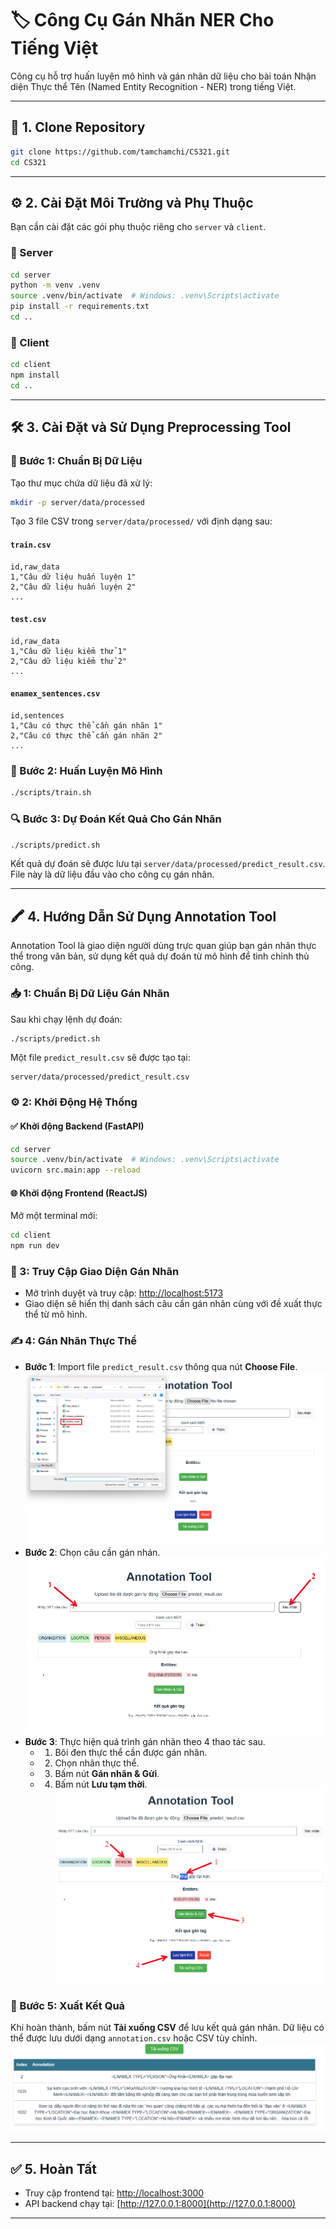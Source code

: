 
# 🏷️ Công Cụ Gán Nhãn NER Cho Tiếng Việt

Công cụ hỗ trợ huấn luyện mô hình và gán nhãn dữ liệu cho bài toán Nhận diện Thực thể Tên (Named Entity Recognition - NER) trong tiếng Việt.

---

## 📁 1. Clone Repository

```bash
git clone https://github.com/tamchamchi/CS321.git
cd CS321
```

---

## ⚙️ 2. Cài Đặt Môi Trường và Phụ Thuộc

Bạn cần cài đặt các gói phụ thuộc riêng cho `server` và `client`.

### 📂 Server

```bash
cd server
python -m venv .venv
source .venv/bin/activate  # Windows: .venv\Scripts\activate
pip install -r requirements.txt
cd ..
```

### 📂 Client

```bash
cd client
npm install
cd ..
```

---

## 🛠️ 3. Cài Đặt và Sử Dụng Preprocessing Tool

### 📌 Bước 1: Chuẩn Bị Dữ Liệu

Tạo thư mục chứa dữ liệu đã xử lý:

```bash
mkdir -p server/data/processed
```

Tạo 3 file CSV trong `server/data/processed/` với định dạng sau:

#### `train.csv`

```csv
id,raw_data
1,"Câu dữ liệu huấn luyện 1"
2,"Câu dữ liệu huấn luyện 2"
...
```

#### `test.csv`

```csv
id,raw_data
1,"Câu dữ liệu kiểm thử 1"
2,"Câu dữ liệu kiểm thử 2"
...
```

#### `enamex_sentences.csv`

```csv
id,sentences
1,"Câu có thực thể cần gán nhãn 1"
2,"Câu có thực thể cần gán nhãn 2"
...
```

### 🚀 Bước 2: Huấn Luyện Mô Hình

```bash
./scripts/train.sh
```

### 🔍 Bước 3: Dự Đoán Kết Quả Cho Gán Nhãn

```bash
./scripts/predict.sh
```

Kết quả dự đoán sẽ được lưu tại `server/data/processed/predict_result.csv`. File này là dữ liệu đầu vào cho công cụ gán nhãn.

---

## 🖍️ 4. Hướng Dẫn Sử Dụng Annotation Tool

Annotation Tool là giao diện người dùng trực quan giúp bạn gán nhãn thực thể trong văn bản, sử dụng kết quả dự đoán từ mô hình để tinh chỉnh thủ công.

### 📥 1: Chuẩn Bị Dữ Liệu Gán Nhãn

Sau khi chạy lệnh dự đoán:

```bash
./scripts/predict.sh
```

Một file `predict_result.csv` sẽ được tạo tại:

```
server/data/processed/predict_result.csv
```

### ⚙️ 2: Khởi Động Hệ Thống

#### ✅ Khởi động Backend (FastAPI)

```bash
cd server
source .venv/bin/activate  # Windows: .venv\Scripts\activate
uvicorn src.main:app --reload
```

#### 🌐 Khởi động Frontend (ReactJS)

Mở một terminal mới:

```bash
cd client
npm run dev
```

### 🔗 3: Truy Cập Giao Diện Gán Nhãn

- Mở trình duyệt và truy cập: [http://localhost:5173](http://localhost:5173)
- Giao diện sẽ hiển thị danh sách câu cần gán nhãn cùng với đề xuất thực thể từ mô hình.

### ✍️ 4: Gán Nhãn Thực Thể

- **Bước 1**: Import file `predict_result.csv` thông qua nút **Choose File**.
![Mô tả bước 1](./assets/image_01.png)
- **Bước 2**: Chọn câu cần gán nhán.
![Mô tả bước 2](./assets/image_02.png)
- **Bước 3**: Thực hiện quá trình gán nhãn theo 4 thao tác sau.
    - 1. Bôi đen thực thể cần được gán nhãn.
    - 2. Chọn nhãn thực thể.
    - 3. Bấm nút **Gán nhãn & Gửi**.
    - 4. Bấm nút **Lưu tạm thời**.
![Mô tả bước 3](./assets/image_03.png)

### 💾 Bước 5: Xuất Kết Quả

Khi hoàn thành, bấm nút **Tải xuống CSV** để lưu kết quả gán nhãn. Dữ liệu có thể được lưu dưới dạng `annotation.csv` hoặc CSV tùy chỉnh.
![Mô tả tải dữ liệu](./assets/image_04.png)

---

## ✅ 5. Hoàn Tất

- Truy cập frontend tại: [http://localhost:3000](http://localhost:3000)
- API backend chạy tại: [http://127.0.0.1:8000](http://127.0.0.1:8000)

---
